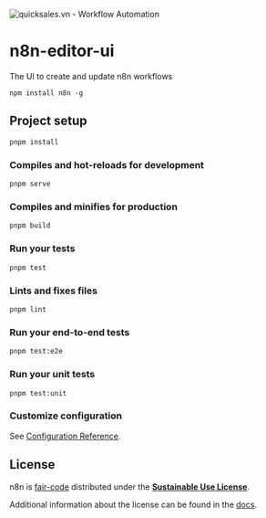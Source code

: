 ![quicksales.vn - Workflow Automation](https://user-images.githubusercontent.com/65276001/173571060-9f2f6d7b-bac0-43b6-bdb2-001da9694058.png)

# n8n-editor-ui

The UI to create and update n8n workflows

```
npm install n8n -g
```

## Project setup

```
pnpm install
```

### Compiles and hot-reloads for development

```
pnpm serve
```

### Compiles and minifies for production

```
pnpm build
```

### Run your tests

```
pnpm test
```

### Lints and fixes files

```
pnpm lint
```

### Run your end-to-end tests

```
pnpm test:e2e
```

### Run your unit tests

```
pnpm test:unit
```

### Customize configuration

See [Configuration Reference](https://cli.vuejs.org/config/).

## License

n8n is [fair-code](http://faircode.io) distributed under the [**Sustainable Use License**](https://github.com/quickchat-bot/n8n/blob/master/packages/cli/LICENSE.md).

Additional information about the license can be found in the [docs](https://docs.quicksales.vn/reference/license/).
